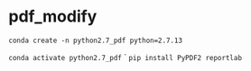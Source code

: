 # pdf_modify


```conda create -n python2.7_pdf python=2.7.13```

```conda activate python2.7_pdf```
`
```pip install PyPDF2 reportlab ```

